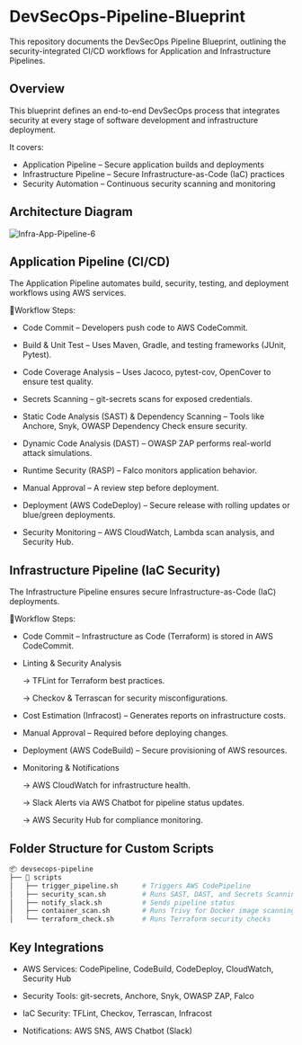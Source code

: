 # DevSecOps-Pipeline-Blueprint
This repository documents the DevSecOps Pipeline Blueprint, outlining the security-integrated CI/CD workflows for Application and Infrastructure Pipelines.  

## Overview
This blueprint defines an end-to-end DevSecOps process that integrates security at every stage of software development and infrastructure deployment.

It covers:
- Application Pipeline – Secure application builds and deployments
- Infrastructure Pipeline – Secure Infrastructure-as-Code (IaC) practices
- Security Automation – Continuous security scanning and monitoring

## Architecture Diagram
![Infra-App-Pipeline-6](https://github.com/user-attachments/assets/720e65ee-08b4-40aa-bd49-18b524145206)

## Application Pipeline (CI/CD)

The Application Pipeline automates build, security, testing, and deployment workflows using AWS services.

🔹Workflow Steps:

 - Code Commit – Developers push code to AWS CodeCommit.

 - Build & Unit Test – Uses Maven, Gradle, and testing frameworks (JUnit, Pytest).

 - Code Coverage Analysis – Uses Jacoco, pytest-cov, OpenCover to ensure test quality.

 - Secrets Scanning – git-secrets scans for exposed credentials.

 - Static Code Analysis (SAST) & Dependency Scanning – Tools like Anchore, Snyk, OWASP Dependency Check ensure security.

 - Dynamic Code Analysis (DAST) – OWASP ZAP performs real-world attack simulations.

 - Runtime Security (RASP) – Falco monitors application behavior.

 - Manual Approval – A review step before deployment.

 - Deployment (AWS CodeDeploy) – Secure release with rolling updates or blue/green deployments.

 - Security Monitoring – AWS CloudWatch, Lambda scan analysis, and Security Hub.


## Infrastructure Pipeline (IaC Security)

The Infrastructure Pipeline ensures secure Infrastructure-as-Code (IaC) deployments.

🔹Workflow Steps:

 - Code Commit – Infrastructure as Code (Terraform) is stored in AWS CodeCommit.

 - Linting & Security Analysis

    -> TFLint for Terraform best practices.
  
    -> Checkov & Terrascan for security misconfigurations.
   
 - Cost Estimation (Infracost) – Generates reports on infrastructure costs.
   
 - Manual Approval – Required before deploying changes.
   
 - Deployment (AWS CodeBuild) – Secure provisioning of AWS resources.
   
 - Monitoring & Notifications
   
    -> AWS CloudWatch for infrastructure health.
   
    -> Slack Alerts via AWS Chatbot for pipeline status updates.
   
    -> AWS Security Hub for compliance monitoring.

## Folder Structure for Custom Scripts

```bash
📦 devsecops-pipeline
├── 📂 scripts
│   ├── trigger_pipeline.sh      # Triggers AWS CodePipeline
│   ├── security_scan.sh         # Runs SAST, DAST, and Secrets Scanning
│   ├── notify_slack.sh          # Sends pipeline status
│   ├── container_scan.sh        # Runs Trivy for Docker image scanning
│   └── terraform_check.sh       # Runs Terraform security checks

```

## Key Integrations

- AWS Services: CodePipeline, CodeBuild, CodeDeploy, CloudWatch, Security Hub

- Security Tools: git-secrets, Anchore, Snyk, OWASP ZAP, Falco

- IaC Security: TFLint, Checkov, Terrascan, Infracost

- Notifications: AWS SNS, AWS Chatbot (Slack)



